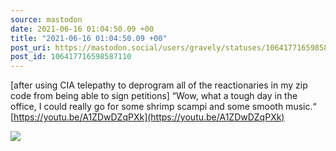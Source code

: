 ```yaml
---
source: mastodon
date: 2021-06-16 01:04:50.09 +00
title: "2021-06-16 01:04:50.09 +00"
post_uri: https://mastodon.social/users/gravely/statuses/106417716598587110
post_id: 106417716598587110
---
```

[after using CIA telepathy to deprogram all of the reactionaries in my zip code from being able to sign petitions] “Wow, what a tough day in the office, I could really go for some shrimp scampi and some smooth music.“ [https://youtu.be/A1ZDwDZqPXk](https://youtu.be/A1ZDwDZqPXk)


![](/images/106417716493467375.jpg)

